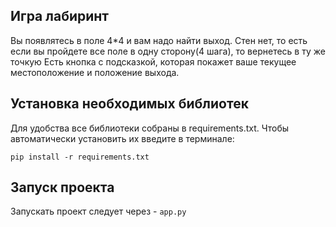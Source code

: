 ## Игра лабиринт
Вы появлятесь в поле 4*4 и вам надо найти выход. Стен нет, то есть если
вы пройдете все поле в одну сторону(4 шага), то вернетесь в ту же точкую
Есть кнопка с подсказкой, которая покажет ваше текущее местоположение и положение выхода.

## Установка необходимых библиотек

Для удобства все библиотеки собраны в requirements.txt.
Чтобы автоматически установить их введите в терминале:

```
pip install -r requirements.txt
```

## Запуск проекта

Запускать проект следует через - `app.py`

